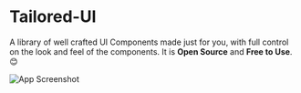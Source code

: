 # Tailored-UI

A library of well crafted UI Components made just for you, with full control on the look and feel of the components. It is **Open Source** and **Free to Use**. 😊



![App Screenshot](https://via.placeholder.com/468x300?text=App+Screenshot+Here)
